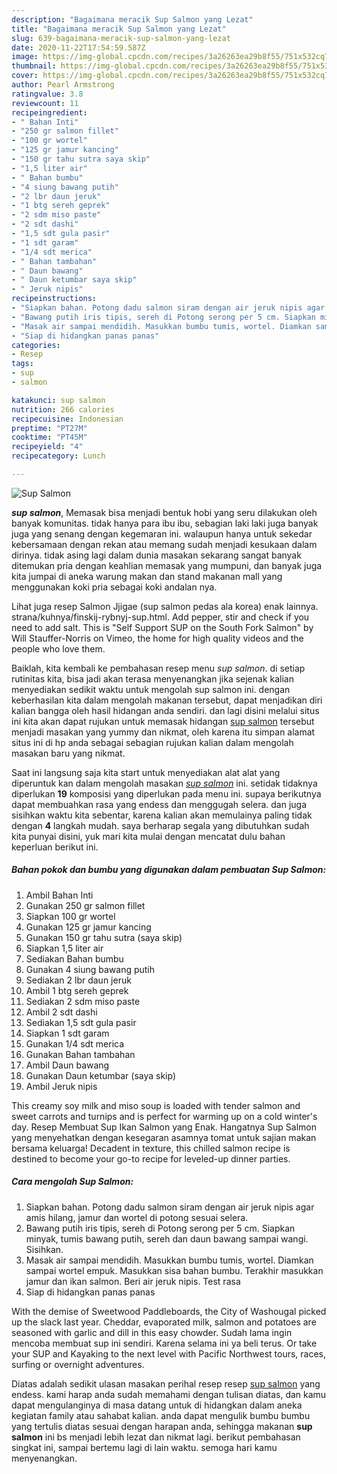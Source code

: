```yaml
---
description: "Bagaimana meracik Sup Salmon yang Lezat"
title: "Bagaimana meracik Sup Salmon yang Lezat"
slug: 639-bagaimana-meracik-sup-salmon-yang-lezat
date: 2020-11-22T17:54:59.587Z
image: https://img-global.cpcdn.com/recipes/3a26263ea29b8f55/751x532cq70/sup-salmon-foto-resep-utama.jpg
thumbnail: https://img-global.cpcdn.com/recipes/3a26263ea29b8f55/751x532cq70/sup-salmon-foto-resep-utama.jpg
cover: https://img-global.cpcdn.com/recipes/3a26263ea29b8f55/751x532cq70/sup-salmon-foto-resep-utama.jpg
author: Pearl Armstrong
ratingvalue: 3.8
reviewcount: 11
recipeingredient:
- " Bahan Inti"
- "250 gr salmon fillet"
- "100 gr wortel"
- "125 gr jamur kancing"
- "150 gr tahu sutra saya skip"
- "1,5 liter air"
- " Bahan bumbu"
- "4 siung bawang putih"
- "2 lbr daun jeruk"
- "1 btg sereh geprek"
- "2 sdm miso paste"
- "2 sdt dashi"
- "1,5 sdt gula pasir"
- "1 sdt garam"
- "1/4 sdt merica"
- " Bahan tambahan"
- " Daun bawang"
- " Daun ketumbar saya skip"
- " Jeruk nipis"
recipeinstructions:
- "Siapkan bahan. Potong dadu salmon siram dengan air jeruk nipis agar amis hilang, jamur dan wortel di potong sesuai selera."
- "Bawang putih iris tipis, sereh di Potong serong per 5 cm. Siapkan minyak, tumis bawang putih, sereh dan daun bawang sampai wangi. Sisihkan."
- "Masak air sampai mendidih. Masukkan bumbu tumis, wortel. Diamkan sampai wortel empuk. Masukkan sisa bahan bumbu. Terakhir masukkan jamur dan ikan salmon. Beri air jeruk nipis. Test rasa"
- "Siap di hidangkan panas panas"
categories:
- Resep
tags:
- sup
- salmon

katakunci: sup salmon 
nutrition: 266 calories
recipecuisine: Indonesian
preptime: "PT27M"
cooktime: "PT45M"
recipeyield: "4"
recipecategory: Lunch

---
```



![Sup Salmon](https://img-global.cpcdn.com/recipes/3a26263ea29b8f55/751x532cq70/sup-salmon-foto-resep-utama.jpg)

<b><i>sup salmon</i></b>, Memasak bisa menjadi bentuk hobi yang seru dilakukan oleh banyak komunitas. tidak hanya para ibu ibu, sebagian laki laki juga banyak juga yang senang dengan kegemaran ini. walaupun hanya untuk sekedar kebersamaan dengan rekan atau memang sudah menjadi kesukaan dalam dirinya. tidak asing lagi dalam dunia masakan sekarang sangat banyak ditemukan pria dengan keahlian memasak yang mumpuni, dan banyak juga kita jumpai di aneka warung makan dan stand makanan mall yang menggunakan koki pria sebagai koki andalan nya.

Lihat juga resep Salmon Jjigae (sup salmon pedas ala korea) enak lainnya. strana/kuhnya/finskij-rybnyj-sup.html. Add pepper, stir and check if you need to add salt. This is &#34;Self Support SUP on the South Fork Salmon&#34; by Will Stauffer-Norris on Vimeo, the home for high quality videos and the people who love them.

Baiklah, kita kembali ke pembahasan resep menu <i>sup salmon</i>. di setiap rutinitas kita, bisa jadi akan terasa menyenangkan jika sejenak kalian menyediakan sedikit waktu untuk mengolah sup salmon ini. dengan keberhasilan kita dalam mengolah makanan tersebut, dapat menjadikan diri kalian bangga oleh hasil hidangan anda sendiri. dan lagi disini melalui situs ini kita akan dapat rujukan untuk memasak hidangan <u>sup salmon</u> tersebut menjadi masakan yang yummy dan nikmat, oleh karena itu simpan alamat situs ini di hp anda sebagai sebagian rujukan kalian dalam mengolah masakan baru yang nikmat.


Saat ini langsung saja kita start untuk menyediakan alat alat yang diperuntuk kan dalam mengolah masakan <u><i>sup salmon</i></u> ini. setidak tidaknya diperlukan <b>19</b> komposisi yang diperlukan pada menu ini. supaya berikutnya dapat membuahkan rasa yang endess dan menggugah selera. dan juga sisihkan waktu kita sebentar, karena kalian akan memulainya paling tidak dengan <b>4</b> langkah mudah. saya berharap segala yang dibutuhkan sudah kita punyai disini, yuk mari kita mulai dengan mencatat dulu bahan keperluan berikut ini.

<!--inarticleads1-->

##### Bahan pokok dan bumbu yang digunakan dalam pembuatan Sup Salmon:

1. Ambil  Bahan Inti
1. Gunakan 250 gr salmon fillet
1. Siapkan 100 gr wortel
1. Gunakan 125 gr jamur kancing
1. Gunakan 150 gr tahu sutra (saya skip)
1. Siapkan 1,5 liter air
1. Sediakan  Bahan bumbu
1. Gunakan 4 siung bawang putih
1. Sediakan 2 lbr daun jeruk
1. Ambil 1 btg sereh geprek
1. Sediakan 2 sdm miso paste
1. Ambil 2 sdt dashi
1. Sediakan 1,5 sdt gula pasir
1. Siapkan 1 sdt garam
1. Gunakan 1/4 sdt merica
1. Gunakan  Bahan tambahan
1. Ambil  Daun bawang
1. Gunakan  Daun ketumbar (saya skip)
1. Ambil  Jeruk nipis


This creamy soy milk and miso soup is loaded with tender salmon and sweet carrots and turnips and is perfect for warming up on a cold winter&#39;s day. Resep Membuat Sup Ikan Salmon yang Enak. Hangatnya Sup Salmon yang menyehatkan dengan kesegaran asamnya tomat untuk sajian makan bersama keluarga! Decadent in texture, this chilled salmon recipe is destined to become your go-to recipe for leveled-up dinner parties. 

<!--inarticleads2-->

##### Cara mengolah Sup Salmon:

1. Siapkan bahan. Potong dadu salmon siram dengan air jeruk nipis agar amis hilang, jamur dan wortel di potong sesuai selera.
1. Bawang putih iris tipis, sereh di Potong serong per 5 cm. Siapkan minyak, tumis bawang putih, sereh dan daun bawang sampai wangi. Sisihkan.
1. Masak air sampai mendidih. Masukkan bumbu tumis, wortel. Diamkan sampai wortel empuk. Masukkan sisa bahan bumbu. Terakhir masukkan jamur dan ikan salmon. Beri air jeruk nipis. Test rasa
1. Siap di hidangkan panas panas


With the demise of Sweetwood Paddleboards, the City of Washougal picked up the slack last year. Cheddar, evaporated milk, salmon and potatoes are seasoned with garlic and dill in this easy chowder. Sudah lama ingin mencoba membuat sup ini sendiri. Karena selama ini ya beli terus. Or take your SUP and Kayaking to the next level with Pacific Northwest tours, races, surfing or overnight adventures. 

Diatas adalah sedikit ulasan masakan perihal resep resep <u>sup salmon</u> yang endess. kami harap anda sudah memahami dengan tulisan diatas, dan kamu dapat mengulanginya di masa datang untuk di hidangkan dalam aneka kegiatan family atau sahabat kalian. anda dapat mengulik bumbu bumbu yang tertulis diatas sesuai dengan harapan anda, sehingga makanan <b>sup salmon</b> ini bs menjadi lebih lezat dan nikmat lagi. berikut pembahasan singkat ini, sampai bertemu lagi di lain waktu. semoga hari kamu menyenangkan.
